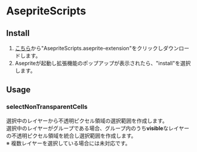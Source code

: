 # AsepriteScripts

## Install

1. <span><a href="https://github.com/w1nnie/AsepriteScripts/releases/tag/v0.0.1" target="_blank">こちら</a></span>から"AsepriteScripts.aseprite-extension"をクリックしダウンロードします。
2. Asepriteが起動し拡張機能のポップアップが表示されたら、"install"を選択します。

## Usage

### selectNonTransparentCells

選択中のレイヤーから不透明ピクセル領域の選択範囲を作成します。<br>
選択中のレイヤーがグループである場合、グループ内のうち**visible**なレイヤーの不透明ピクセル領域を統合し選択範囲を作成します。<br>
※ 複数レイヤーを選択している場合には未対応です。
